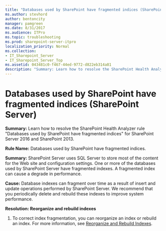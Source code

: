 ```yaml
---
title: "Databases used by SharePoint have fragmented indices (SharePoint Server)"
ms.author: stevhord
author: bentoncity
manager: pamgreen
ms.date: 8/31/2017
ms.audience: ITPro
ms.topic: troubleshooting
ms.prod: sharepoint-server-itpro
localization_priority: Normal
ms.collection:
- IT_Sharepoint_Server
- IT_Sharepoint_Server_Top
ms.assetid: 043481c0-f467-44ed-9772-d822eb314a81
description: "Summary: Learn how to resolve the SharePoint Health Analyzer ruleDatabases used by SharePoint have fragmented indicesfor SharePoint Server 2016 and SharePoint 2013."
---
```


# Databases used by SharePoint have fragmented indices (SharePoint Server)

 **Summary:** Learn how to resolve the SharePoint Health Analyzer rule "Databases used by SharePoint have fragmented indices" for SharePoint Server 2016 and SharePoint 2013. 
  
 **Rule Name:** Databases used by SharePoint have fragmented indices. 
  
 **Summary:** SharePoint Server uses SQL Server to store most of the content for the Web site and configuration settings. One or more of the databases used by SharePoint Server have fragmented indexes. A fragmented index can cause a degrade in performance. 
  
 **Cause:** Database indexes can fragment over time as a result of insert and update operations performed by SharePoint Server. We recommend that you periodically delete and rebuild these indexes to improve system performance. 
  
 **Resolution: Reorganize and rebuild indexes**
  
1. To correct index fragmentation, you can reorganize an index or rebuild an index. For more information, see [Reorganize and Rebuild Indexes](http://go.microsoft.com/fwlink/?LinkID=780583&amp;clcid=0x409).
    

